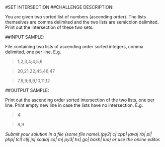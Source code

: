 #SET INTERSECTION
##CHALLENGE DESCRIPTION:

You are given two sorted list of numbers (ascending order). The lists themselves are comma delimited and the two lists are semicolon delimited. Print out the intersection of these two sets.

##INPUT SAMPLE:

File containing two lists of ascending order sorted integers, comma delimited, one per line. E.g. 

>1,2,3,4;4,5,6

>20,21,22;45,46,47

>7,8,9;8,9,10,11,12

##OUTPUT SAMPLE:

Print out the ascending order sorted intersection of the two lists, one per line. Print empty new line in case the lists have no intersection. E.g. 

>4

>8,9

*Submit your solution in a file (some file name).(py2| c| cpp| java| rb| pl| php| tcl| clj| js| scala| cs| m| py3| hs| go| bash| lua) or use the online editor.*